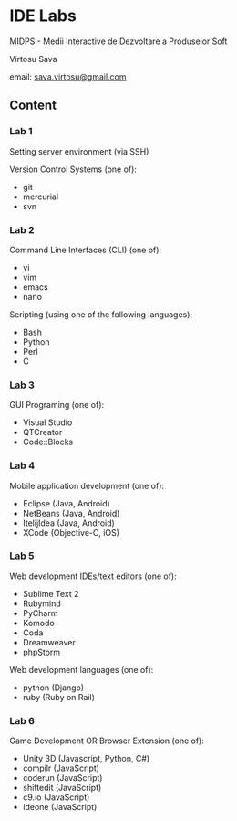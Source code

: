 
IDE Labs
=========
MIDPS - Medii Interactive de Dezvoltare a Produselor Soft

Virtosu Sava

email: sava.virtosu@gmail.com

Content
------------------------------------------------------
### Lab 1
Setting server environment (via SSH)

Version Control Systems (one of):
  - git
  - mercurial
  - svn

### Lab 2
Command Line Interfaces (CLI) (one of):
  - vi
  - vim
  - emacs
  - nano

Scripting (using one of the following languages):
  - Bash
  - Python
  - Perl
  - C

### Lab 3
GUI Programing (one of):
  - Visual Studio
  - QTCreator
  - Code::Blocks

### Lab 4
Mobile application development (one of):
  - Eclipse (Java, Android)
  - NetBeans (Java, Android)
  - ItelijIdea (Java, Android)
  - XCode (Objective-C, iOS)

### Lab 5
Web development IDEs/text editors (one of):
  - Sublime Text 2
  - Rubymind
  - PyCharm
  - Komodo
  - Coda
  - Dreamweaver
  - phpStorm
  
Web development languages (one of):
 - python (Django)
 - ruby (Ruby on Rail)

### Lab 6
Game Development OR Browser Extension (one of):
  - Unity 3D (Javascript, Python, C#)
  - compilr (JavaScript)
  - coderun (JavaScript)
  - shiftedit (JavaScript)
  - c9.io (JavaScript)
  - ideone (JavaScript) 